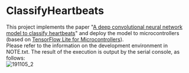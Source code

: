 # ClassifyHeartbeats

This project implements the paper "[A deep convolutional neural network model to classify heartbeats](https://www.sciencedirect.com/science/article/pii/S0010482517302810?via%3Dihub)" and deploy the model to microcontrollers (based on [TensorFlow Lite for Microcontrollers](https://www.tensorflow.org/lite/microcontrollers)).  
Please refer to the information on the development environment in NOTE.txt. The result of the execution is output by the serial console, as follows:  
![191105_2](https://user-images.githubusercontent.com/44540872/68195426-c9d6a780-fff1-11e9-8121-3eaad4d5a771.png)
